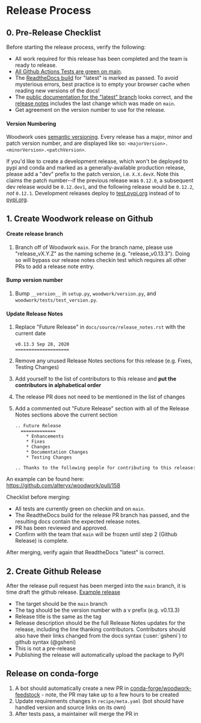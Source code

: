 # Release Process

## 0. Pre-Release Checklist

Before starting the release process, verify the following:

* All work required for this release has been completed and the team is ready to release.
* [All Github Actions Tests are green on main](https://github.com/alteryx/woodwork/actions?query=branch%3Amain+workflow%3ATests).
* The [ReadtheDocs build](https://readthedocs.com/projects/feature-labs-inc-datatables/) for "latest" is marked as passed. To avoid mysterious errors, best practice is to empty your browser cache when reading new versions of the docs!
* The [public documentation for the "latest" branch](https://feature-labs-inc-datatables.readthedocs-hosted.com/en/latest/) looks correct, and the [release notes](https://feature-labs-inc-datatables.readthedocs-hosted.com/en/latest/release_notes.html) includes the last change which was made on `main`.
* Get agreement on the version number to use for the release.

#### Version Numbering

Woodwork uses [semantic versioning](https://semver.org/). Every release has a major, minor and patch version number, and are displayed like so: `<majorVersion>.<minorVersion>.<patchVersion>`.

If you'd like to create a development release, which won't be deployed to pypi and conda and marked as a generally-available production release, please add a "dev" prefix to the patch version, i.e. `X.X.devX`. Note this claims the patch number--if the previous release was `0.12.0`, a subsequent dev release would be `0.12.dev1`, and the following release would be `0.12.2`, *not* `0.12.1`. Development releases deploy to [test.pypi.org](https://test.pypi.org/project/woodwork/) instead of to [pypi.org](https://pypi.org/project/woodwork).

## 1. Create Woodwork release on Github

#### Create release branch

1. Branch off of Woodwork `main`. For the branch name, please use "release_vX.Y.Z" as the naming scheme (e.g. "release_v0.13.3"). Doing so will bypass our release notes checkin test which requires all other PRs to add a release note entry.

#### Bump version number

1. Bump `__version__` in `setup.py`, `woodwork/version.py`, and `woodwork/tests/test_version.py`.

#### Update Release Notes

1. Replace "Future Release" in `docs/source/release_notes.rst` with the current date

    ```
    v0.13.3 Sep 28, 2020
    ====================
    ```

2. Remove any unused Release Notes sections for this release (e.g. Fixes, Testing Changes)
3. Add yourself to the list of contributors to this release and **put the contributors in alphabetical order**
4. The release PR does not need to be mentioned in the list of changes
5. Add a commented out "Future Release" section with all of the Release Notes sections above the current section

    ```
    .. Future Release
      =============
        * Enhancements
        * Fixes
        * Changes
        * Documentation Changes
        * Testing Changes

    .. Thanks to the following people for contributing to this release:
    ```

An example can be found here: <https://github.com/alteryx/woodwork/pull/158>

Checklist before merging:

* All tests are currently green on checkin and on `main`.
* The ReadtheDocs build for the release PR branch has passed, and the resulting docs contain the expected release notes.
* PR has been reviewed and approved.
* Confirm with the team that `main` will be frozen until step 2 (Github Release) is complete.

After merging, verify again that ReadtheDocs "latest" is correct.

## 2. Create Github Release

After the release pull request has been merged into the `main` branch, it is time draft the github release. [Example release](https://github.com/alteryx/woodwork/releases/tag/v0.0.2)

* The target should be the `main` branch
* The tag should be the version number with a v prefix (e.g. v0.13.3)
* Release title is the same as the tag
* Release description should be the full Release Notes updates for the release, including the line thanking contributors.  Contributors should also have their links changed from the docs syntax (:user:\`gsheni\`) to github syntax (@gsheni)
* This is not a pre-release
* Publishing the release will automatically upload the package to PyPI

## Release on conda-forge
1. A bot should automatically create a new PR in [conda-forge/woodwork-feedstock](https://github.com/conda-forge/woodwork-feedstock/pulls) - note, the PR may take up to a few hours to be created
2. Update requirements changes in `recipe/meta.yaml` (bot should have handled version and source links on its own)
3. After tests pass, a maintainer will merge the PR in
